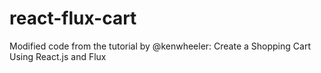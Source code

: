 react-flux-cart
===============

Modified code from the tutorial by @kenwheeler: Create a Shopping Cart Using React.js and Flux
